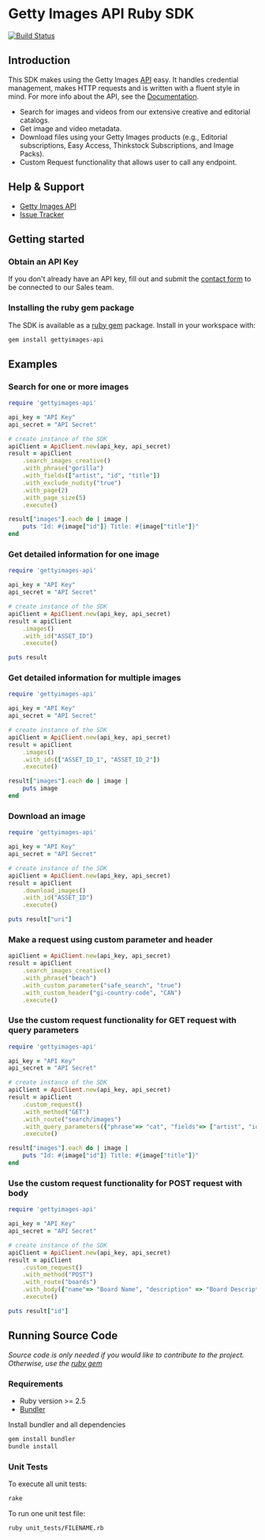 # Getty Images API Ruby SDK
[![Build Status](https://travis-ci.org/gettyimages/gettyimages-api_ruby.svg?branch=master)](https://travis-ci.org/gettyimages/gettyimages-api_ruby)  

## Introduction
This SDK makes using the Getty Images [API](http://developers.gettyimages.com) easy. It handles credential management, makes HTTP requests and is written with a fluent style in mind. For more info about the API, see the [Documentation](https://developers.gettyimages.com/api/).

* Search for images and videos from our extensive creative and editorial catalogs.
* Get image and video metadata.
* Download files using your Getty Images products (e.g., Editorial subscriptions, Easy Access, Thinkstock Subscriptions, and Image Packs).
* Custom Request functionality that allows user to call any endpoint.

## Help & Support

* [Getty Images API](http://developers.gettyimages.com/)
* [Issue Tracker](https://github.com/gettyimages/gettyimages-api_ruby/issues)

## Getting started

### Obtain an API Key

If you don't already have an API key, fill out and submit the [contact form](http://engage.gettyimages.com/api-contact) to be connected to our Sales team.

### Installing the ruby gem package

The SDK is available as a [ruby gem](https://rubygems.org/gems/gettyimages-api) package. Install in your workspace with:
```sh
gem install gettyimages-api
```

## Examples

### Search for one or more images

```ruby
require 'gettyimages-api'

api_key = "API Key"
api_secret = "API Secret"

# create instance of the SDK
apiClient = ApiClient.new(api_key, api_secret)
result = apiClient
    .search_images_creative()
    .with_phrase("gorilla")
    .with_fields(["artist", "id", "title"])
    .with_exclude_nudity("true")
    .with_page(2)
    .with_page_size(5)
    .execute()

result["images"].each do | image |
    puts "Id: #{image["id"]} Title: #{image["title"]}"
end
```

### Get detailed information for one image

```ruby
require 'gettyimages-api'

api_key = "API Key"
api_secret = "API Secret"

# create instance of the SDK
apiClient = ApiClient.new(api_key, api_secret)
result = apiClient
    .images()
    .with_id("ASSET_ID")
    .execute()

puts result
```

### Get detailed information for multiple images

```ruby
require 'gettyimages-api'

api_key = "API Key"
api_secret = "API Secret"

# create instance of the SDK
apiClient = ApiClient.new(api_key, api_secret)
result = apiClient
    .images()
    .with_ids(["ASSET_ID_1", "ASSET_ID_2"])
    .execute()

result["images"].each do | image |
    puts image
end
```

### Download an image

```ruby
require 'gettyimages-api'

api_key = "API Key"
api_secret = "API Secret"

# create instance of the SDK
apiClient = ApiClient.new(api_key, api_secret)
result = apiClient
    .download_images()
    .with_id("ASSET_ID")
    .execute()

puts result["uri"]
```

### Make a request using custom parameter and header

```ruby
apiClient = ApiClient.new(api_key, api_secret)
result = apiClient
    .search_images_creative()
    .with_phrase("beach")
    .with_custom_parameter("safe_search", "true")
    .with_custom_header("gi-country-code", "CAN")
    .execute()
```

### Use the custom request functionality for GET request with query parameters

```ruby
require 'gettyimages-api'

api_key = "API Key"
api_secret = "API Secret"

# create instance of the SDK
apiClient = ApiClient.new(api_key, api_secret)
result = apiClient
    .custom_request()
    .with_method("GET")
    .with_route("search/images")
    .with_query_parameters({"phrase"=> "cat", "fields"=> ["artist", "id", "title"], "page" => 2})
    .execute()

result["images"].each do | image |
    puts "Id: #{image["id"]} Title: #{image["title"]}"
end
```

### Use the custom request functionality for POST request with body

```ruby
require 'gettyimages-api'

api_key = "API Key"
api_secret = "API Secret"

# create instance of the SDK
apiClient = ApiClient.new(api_key, api_secret)
result = apiClient
    .custom_request()
    .with_method("POST")
    .with_route("boards")
    .with_body({"name"=> "Board Name", "description" => "Board Description"})
    .execute()

puts result["id"]
```
## Running Source Code
_Source code is only needed if you would like to contribute to the project. Otherwise, use the [ruby gem](https://rubygems.org/gems/gettyimages-api)_

### Requirements

- Ruby version >= 2.5
- [Bundler](http://bundler.io)

Install bundler and all dependencies

```sh
gem install bundler
bundle install
```

### Unit Tests

To execute all unit tests:

```sh
rake
```

To run one unit test file:

```sh
ruby unit_tests/FILENAME.rb
```
